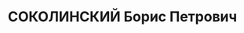 ---
title: СОКОЛИНСКИЙ Борис Петрович
description: '1891 г.р., член ВКП(б)

  Ивановский горком партии, 1-й секретарь

  прож.: г. Москва, ул. Бакунинская, д. 58, кв. 7

  арестован 08.08.1937

  Обвинение: 58-7, 58-8, 58-11

  Приговор: ВК ВС СССР, 22.11.1937 — ВМН

  Реабилитация: ВК ВС СССР, 05.05.1957'
---